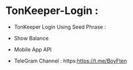 # TonKeeper-Login :

- TonKeeper Login Using Seed Phrase :
 
- Show Balance
 
- Mobile App API 

- TeleGram Channel : https:https://t.me/BoyFten
 
